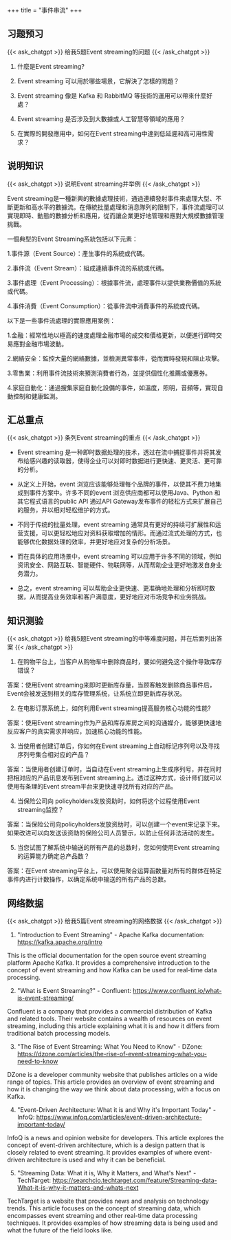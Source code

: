 +++
title = "事件串流"
+++
## 习题预习
{{< ask_chatgpt >}}
给我5题Event streaming的问题
{{< /ask_chatgpt >}}



1. 什麼是Event streaming? 

2. Event streaming 可以用於哪些場景，它解決了怎樣的問題？

3. Event streaming 像是 Kafka 和 RabbitMQ 等技術的運用可以帶來什麼好處？

4. Event streaming 是否涉及到大數據或人工智慧等領域的應用？

5. 在實際的開發應用中，如何在Event streaming中達到低延遲和高可用性需求？   

## 说明知识
{{< ask_chatgpt >}}
说明Event streaming并举例
{{< /ask_chatgpt >}}



Event streaming是一種新興的數據處理技術，通過連續發射事件來處理大型、不斷更新和高水平的數據流。在傳統批量處理和消息隊列的限制下，事件流處理可以實現即時、動態的數據分析和應用，從而讓企業更好地管理和應對大規模數據管理挑戰。

一個典型的Event Streaming系統包括以下元素：

1.事件源（Event Source）：產生事件的系統或代碼。

2.事件流（Event Stream）：組成連續事件流的系統或代碼。

3.事件處理（Event Processing）：根據事件流，處理事件以提供業務價值的系統或代碼。

4.事件消費（Event Consumption）：從事件流中消費事件的系統或代碼。

以下是一些事件流處理的實際應用案例：

1.金融：經常性地以極高的速度處理金融市場的成交和價格更新，以便進行即時交易應對金融市場波動。

2.網絡安全：監控大量的網絡數據，並檢測異常事件，從而實時發現和阻止攻擊。

3.零售業：利用事件流技術來預測消費者行為，並提供個性化推薦或優惠券。

4.家庭自動化：通過搜集家庭自動化設備的事件，如溫度，照明，音頻等，實现自動控制和健康監測。   

## 汇总重点
{{< ask_chatgpt >}}
条列Event streaming的重点
{{< /ask_chatgpt >}}



- Event streaming 是一种即时数据处理的技术，透过在流中捕捉事件并将其发布给感兴趣的读取器，使得企业可以对即时数据进行更快速、更灵活、更可靠的分析。

- 从定义上开始，event 浏览应该能够处理每个品牌的事件，以使其不费力地集成到事件方案中。许多不同的event 浏览供应商都可以使用Java、Python 和其它程式语言的public API 通过API Gateway发布事件的轻松方式来扩展自己的服务，并以相对轻松维护的方式。

- 不同于传统的批量处理，event streaming 通常具有更好的持续可扩展性和运营支援，可以更轻松地应对资料获取增加的情形。而通过流式处理的方式，也能够优化数据处理的效率，并更好地应对复杂的分析场景。

- 而在具体的应用场景中，event streaming 可以应用于许多不同的领域，例如资讯安全、网路互联、智能硬件、物联网等，从而帮助企业更好地激发自身业务潜力。

- 总之，event streaming 可以帮助企业更快速、更准确地处理和分析即时数据，从而提高业务效率和客户满意度，更好地应对市场竞争和业务挑战。   

## 知识测验
{{< ask_chatgpt >}}
给我5题Event streaming的中等难度问题，并在后面列出答案
{{< /ask_chatgpt >}}



1. 在购物平台上，当客户从购物车中删除商品时，要如何避免这个操作导致库存错误？

答案：使用Event streaming来即时更新库存量，当顾客触发删除商品事件后，Event会被发送到相关的库存管理系统，让系统立即更新库存状况。

2. 在电影订票系统上，如何利用Event streaming提高服务核心功能的性能?

答案：使用Event streaming作为产品和库存库房之间的沟通媒介，能够更快速地反应客户的真实需求并响应，加速核心功能的性能。

3. 当使用者创建订单后，你如何在Event streaming上自动标记序列号以及寻找序列号集合相对应的产品？

答案：当使用者创建订单时，当自动在Event streaming上生成序列号，并在同时把相对应的产品讯息发布到Event streaming上。透过这种方式，设计师们就可以使用有条理的Event stream平台来更快速寻找所有对应的产品。

4. 当保险公司向 policyholders发放资助时，如何将这个过程使用Event streaming监控？

答案：当保险公司向policyholders发放资助时，可以创建一个event来记录下来。如果改进可以向发送该资助的保险公司人员警示，以防止任何非法活动的发生。

5. 当您试图了解系统中输送的所有产品的总数时，您如何使用Event streaming的运算能力确定总产品数？

答案：在Event streaming平台上，可以使用聚合运算函数量对所有的群体在特定事件内进行计数操作，以确定系统中输送的所有产品的总数。   

## 网络数据
{{< ask_chatgpt >}}
给我5篇Event streaming的网络数据
{{< /ask_chatgpt >}}



1. "Introduction to Event Streaming" - Apache Kafka documentation: https://kafka.apache.org/intro

This is the official documentation for the open source event streaming platform Apache Kafka. It provides a comprehensive introduction to the concept of event streaming and how Kafka can be used for real-time data processing.

2. "What is Event Streaming?" - Confluent: https://www.confluent.io/what-is-event-streaming/

Confluent is a company that provides a commercial distribution of Kafka and related tools. Their website contains a wealth of resources on event streaming, including this article explaining what it is and how it differs from traditional batch processing models.

3. "The Rise of Event Streaming: What You Need to Know" - DZone: https://dzone.com/articles/the-rise-of-event-streaming-what-you-need-to-know

DZone is a developer community website that publishes articles on a wide range of topics. This article provides an overview of event streaming and how it is changing the way we think about data processing, with a focus on Kafka.

4. "Event-Driven Architecture: What it is and Why it's Important Today" - InfoQ: https://www.infoq.com/articles/event-driven-architecture-important-today/

InfoQ is a news and opinion website for developers. This article explores the concept of event-driven architecture, which is a design pattern that is closely related to event streaming. It provides examples of where event-driven architecture is used and why it can be beneficial.

5. "Streaming Data: What it is, Why it Matters, and What's Next" - TechTarget: https://searchcio.techtarget.com/feature/Streaming-data-What-it-is-why-it-matters-and-whats-next

TechTarget is a website that provides news and analysis on technology trends. This article focuses on the concept of streaming data, which encompasses event streaming and other real-time data processing techniques. It provides examples of how streaming data is being used and what the future of the field looks like.   

